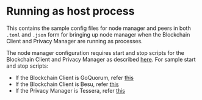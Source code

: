 # Running as host process

This contains the sample config files for node manager and peers in both `.toml` and `.json` form for bringing up node manager when the Blockchain Client and Privacy Manager are running as processes.

The node manager configuration requires start and stop scripts for the Blockchain Client and Privacy Manager as described [here](./../../docs/config.md/#process). For sample start and stop scripts:

* If the Blockchain Client is GoQuorum, refer [this](scripts/goquorum) 
* If the Blockchain Client is Besu, refer [this](scripts/besu)
* If the Privacy Manager is Tessera, refer [this](scripts/tessera)